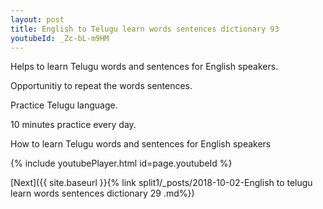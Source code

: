 ```yaml
---
layout: post
title: English to Telugu learn words sentences dictionary 93 
youtubeId: _Zc-bL-m9HM
---
```

 
 
Helps to learn Telugu words and sentences for English speakers.

Opportunitiy to repeat the words sentences. 

Practice Telugu language. 
 
10 minutes practice every day. 
 
How to learn Telugu words and sentences for English speakers 
 
{% include youtubePlayer.html id=page.youtubeId %}
 
 
[Next]({{ site.baseurl }}{% link  split1/_posts/2018-10-02-English to telugu learn words sentences dictionary 29 .md%})
 
